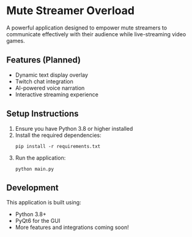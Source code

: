 # Mute Streamer Overload

A powerful application designed to empower mute streamers to communicate effectively with their audience while live-streaming video games.

## Features (Planned)
- Dynamic text display overlay
- Twitch chat integration
- AI-powered voice narration
- Interactive streaming experience

## Setup Instructions

1. Ensure you have Python 3.8 or higher installed
2. Install the required dependencies:
   ```
   pip install -r requirements.txt
   ```
3. Run the application:
   ```
   python main.py
   ```

## Development
This application is built using:
- Python 3.8+
- PyQt6 for the GUI
- More features and integrations coming soon! 